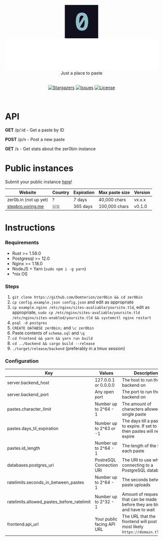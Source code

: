 <div align="center">
    <img src="zero.png" height="110px"/>
	<br>
    <img src="zer0bin.svg" height="100"/>
	<br>
    Just a place to paste
    <br>
	<br>
    <p align="center">
	<a href="https://github.com/domterion/zer0bin/stargazers">
		<img alt="Stargazers" src="https://custom-icon-badges.herokuapp.com/github/stars/domterion/zer0bin?style=for-the-badge&logo=star&color=f6c177&logoColor=31748f&labelColor=12101F"></a>
<!-- 	<a href="https://github.com/domterion/zer0bin/releases/latest">
		<img alt="Releases" src="https://img.shields.io/github/release/domterion/zer0bin?style=for-the-badge&logo=github&color=31748f&logoColor=ebbcba&labelColor=12101F"/></a> -->
	<a href="https://github.com/domterion/zer0bin/issues">
		<img alt="Issues" src="https://custom-icon-badges.herokuapp.com/github/issues/domterion/zer0bin?style=for-the-badge&logo=issue-opened&color=9ccfd8&logoColor=eb6f92&labelColor=12101F"></a>
	<a href="https://github.com/Domterion/zer0bin/blob/main/LICENSE">
		<img alt="License" src="https://custom-icon-badges.herokuapp.com/github/license/domterion/zer0bin?style=for-the-badge&logo=law&color=c4a7e7&logoColor=ebbcba&labelColor=12101F"></a>
</p>
    <br>
</div>

# API

**GET** /p/:id - Get a paste by ID

**POST** /p/n - Post a new paste

**GET** /s - Get stats about the zer0bin instance

# Public instances

Submit your public instance [here](https://github.com/Domterion/zer0bin/issues/new?assignees=&labels=&template=03_public_instance.md&title=%F0%9F%9A%80+)!

| Website                                        | Country | Expiration | Max paste size | Version      |
| ---------------------------------------------- | ------- | ---------- | -------------- | ------------ |
| zer0b.in (not up yet)                          | ?       | 7 days     | 40,000 chars   | vx.x.x       |
| [stepbro.voring.me](https://stepbro.voring.me) | 🇺🇸      | 365 days   | 100,000 chars  | v0.1.0       |

# Instructions

### Requirements

- Rust >= 1.58.0
- Postgresql >= 12.0
- Nginx >= 1.18.0
- NodeJS + Yarn (`sudo npm i -g yarn`)
- \*nix OS

### Steps

1. `git clone https://github.com/Domterion/zer0bin && cd zer0bin`
2. `cp config.example.json config.json` and edit as appropriate
3. `cp example.nginx /etc/nginx/sites-avaliable/yoursite.tld`, edit as appropriate, `sudo cp /etc/nginx/sites-avaliable/yoursite.tld /etc/nginx/sites-enabled/yoursite.tld && systemctl nginx restart`
4. `psql -d postgres`
5. `CREATE DATABSE zer0bin;` and `\c zer0bin`
6. Paste contents of `schema.sql` and `\q`
7. `cd frontend && yarn && yarn run build`
8. `cd ../backend && cargo build --release`
9. `./target/release/backend` (preferably in a tmux session)

### Configuration

| Key                                        | Values                    | Description                                                                    |
| ------------------------------------------ | ------------------------- | ------------------------------------------------------------------------------ |
| server.backend_host                        | 127.0.0.1 or 0.0.0.0      | The host to run the backend on                                                 |
| server.backend_port                        | Any open port             | The port to run the backend on                                                 |
| pastes.character_limit                     | Number up to 2^64 - 1     | The amount of characters allowed in a single paste                             |
| pastes.days_til_expiration                 | Number up to 2^63 or -1   | The days till a paste is to expire. If set to -1 then pastes will never expire |
| pastes.id_length                           | Number up to 2^64 - 1     | The length of the ID for each paste                                            |
| databases.postgres_uri                     | PostreSQL Connection URI  | The URI to use when connecting to a PostgreSQL database                        |
| ratelimits.seconds_in_between_pastes       | Number up to 2^64 - 1     | The seconds between paste uploads                                              |
| ratelimits.allowed_pastes_before_ratelimit | Number up to 2^32 - 1     | Amount of requests that can be made before they are blocked and have to wait   |
| frontend.api_url                           | Your public facing API URL| The URL that the frontend will post to, most likely `https://domain.tld/api`   |
